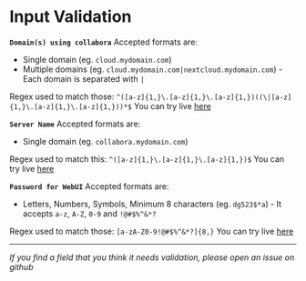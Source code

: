 # Input Validation

__`Domain(s) using collabora`__
Accepted formats are:

- Single domain (eg. `cloud.mydomain.com`)
- Multiple domains (eg. `cloud.mydomain.com|nextcloud.mydomain.com`) - Each domain is separated with `|`

Regex used to match those: `^([a-z]{1,}\.[a-z]{1,}\.[a-z]{1,})((\|[a-z]{1,}\.[a-z]{1,}\.[a-z]{1,}))*$`
You can try live [here](https://regex101.com/r/AQFh2g/1)

__`Server Name`__
Accepted formats are:

- Single domain (eg. `collabora.mydomain.com`)

Regex used to match this: `^([a-z]{1,}\.[a-z]{1,}\.[a-z]{1,})$`
You can try live [here](https://regex101.com/r/xCjpW7/1)

__`Password for WebUI`__
Accepted formats are:

- Letters, Numbers, Symbols, Minimum 8 characters (eg. `dg523$*a`) - It accepts `a-z`, `A-Z`, `0-9` and `!@#$%^&*?`

Regex used to match those: `[a-zA-Z0-9!@#$%^&*?]{8,}`
You can try live [here](https://regex101.com/r/ef3V88/1)

---

_If you find a field that you think it needs validation, please open an issue on github_
